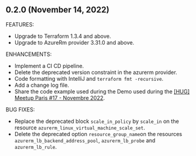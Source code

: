 ## 0.2.0 (November 14, 2022)

FEATURES:
* Upgrade to Terraform 1.3.4 and above.
* Upgrade to AzureRm provider 3.31.0 and above.

ENHANCEMENTS:
* Implement a CI CD pipeline.
* Delete the deprecated version constraint in the azurerm provider.
* Code formatting with IntelliJ and `terraform fmt -recursive`.
* Add a change log file.
* Share the code example used during the Demo used during the [[HUG] Meetup Paris #17 - Novembre 2022](https://www.meetup.com/fr-FR/Hashicorp-User-Group-Paris/events/289541806/?utm_medium=email&utm_source=braze_canvas&utm_campaign=mmrk_alleng_event_announcement_prod_v7_fr&utm_term=promo&utm_content=lp_meetup).

BUG FIXES:
* Replace the deprecated block `scale_in_policy` by `scale_in` on the resource `azurerm_linux_virtual_machine_scale_set`.
* Delete the deprecated option `resource_group_name`on the resources `azurerm_lb_backend_address_pool`, `azurerm_lb_probe` and `azurerm_lb_rule`.
